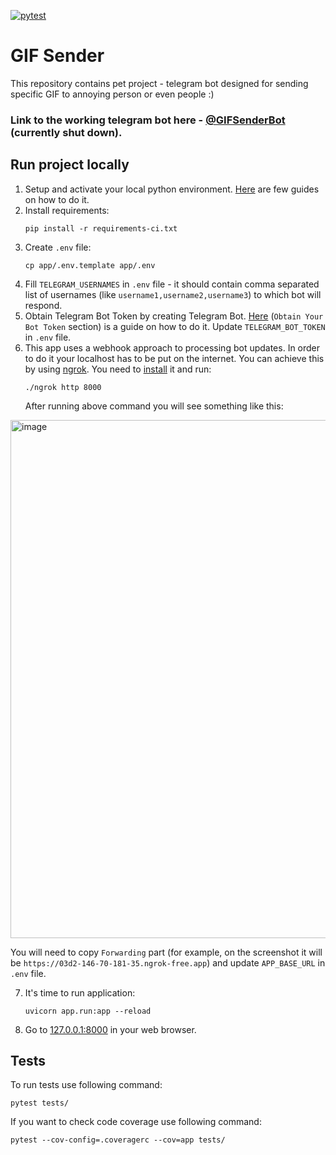 [![pytest](https://github.com/Zirochkaa/gif-sender-bot/actions/workflows/run_tests.yml/badge.svg?branch=master)](https://github.com/Zirochkaa/gif-sender-bot/actions/workflows/run_tests.yml)

# GIF Sender

This repository contains pet project - telegram bot designed for sending specific GIF to annoying person or even people :)

### Link to the working telegram bot here - [@GIFSenderBot](https://t.me/GIFSenderBot) (currently shut down).

## Run project locally

1. Setup and activate your local python environment. [Here](https://www.digitalocean.com/community/tutorial_series/how-to-install-and-set-up-a-local-programming-environment-for-python-3) are few guides on how to do it.
2. Install requirements:
   ```shell 
   pip install -r requirements-ci.txt
   ```
3. Create `.env` file:
   ```shell 
   cp app/.env.template app/.env
   ```
4. Fill `TELEGRAM_USERNAMES` in `.env` file - it should contain comma separated list of usernames (like `username1,username2,username3`) to which bot will respond. 
5. Obtain Telegram Bot Token by creating Telegram Bot. 
[Here](https://core.telegram.org/bots/tutorial#obtain-your-bot-token) (`Obtain Your Bot Token` section) is a guide on how to do it. 
Update `TELEGRAM_BOT_TOKEN` in `.env` file.
6. This app uses a webhook approach to processing bot updates. 
In order to do it your localhost has to be put on the internet.
You can achieve this by using [ngrok](https://ngrok.com). You need to [install](https://ngrok.com/download) it and run:
   ```shell 
   ./ngrok http 8000
   ```
   After running above command you will see something like this: 
<img width="829" alt="image" src="https://github.com/airbytehq/airbyte/assets/19872253/b1afc285-4fff-4f7f-b6fd-f03a67655b4c">

   You will need to copy `Forwarding` part (for example, on the screenshot it will be `https://03d2-146-70-181-35.ngrok-free.app`) and update `APP_BASE_URL` in `.env` file.

7. It's time to run application:
   ```shell 
   uvicorn app.run:app --reload
   ```
8. Go to [127.0.0.1:8000](http://127.0.0.1:8000) in your web browser.

## Tests

To run tests use following command:
   ```shell 
   pytest tests/
   ```

If you want to check code coverage use following command:
   ```shell 
   pytest --cov-config=.coveragerc --cov=app tests/
   ```
